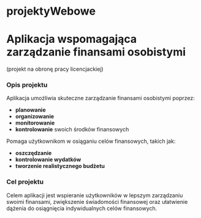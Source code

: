 # projektyWebowe
 
# Aplikacja wspomagająca zarządzanie finansami osobistymi  
(projekt na obronę pracy licencjackiej)

### Opis projektu

Aplikacja umożliwia skuteczne zarządzanie finansami osobistymi poprzez:

- **planowanie**
- **organizowanie**
- **monitorowanie**
- **kontrolowanie** swoich środków finansowych

Pomaga użytkownikom w osiąganiu celów finansowych, takich jak:

- **oszczędzanie**
- **kontrolowanie wydatków**
- **tworzenie realistycznego budżetu**

### Cel projektu

Celem aplikacji jest wspieranie użytkowników w lepszym zarządzaniu swoimi finansami, zwiększenie świadomości finansowej oraz ułatwienie dążenia do osiągnięcia indywidualnych celów finansowych.

